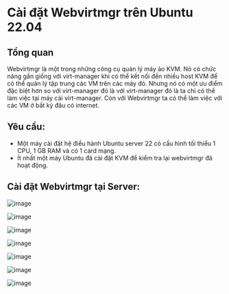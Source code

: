 # Cài đặt Webvirtmgr trên Ubuntu 22.04

## Tổng quan
Webvirtmgr là một trong những công cụ quản lý máy ảo KVM. Nó có chức năng gần giống với virt-manager khi có thể kết nối đến nhiều host KVM để có thể quản lý tập trung các VM trên các máy đó. Nhưng nó có một ưu điểm đặc biệt hơn so với virt-manager đó là với virt-manager đó là ta chỉ có thể làm việc tại máy cài virt-manager. Còn với Webvirtmgr ta có thể làm việc với các VM ở bất kỳ đâu có internet.

## Yêu cầu: 
- Một máy cài đặt hệ điều hành Ubuntu server 22 có cấu hình tối thiểu 1 CPU, 1 GB RAM và có 1 card mạng.
- Ít nhất một máy Ubuntu đã cài đặt KVM để kiểm tra lại webvirtmgr đã hoạt động.

## Cài đặt Webvirtmgr tại Server: 

![image](https://github.com/user-attachments/assets/e8fa5ffe-969d-4732-9272-4d4ef33f088e)

![image](https://github.com/user-attachments/assets/29b57002-baf4-44c2-953d-c30715adc56f)

![image](https://github.com/user-attachments/assets/8e90423f-c873-4587-945e-6289401866bb)

![image](https://github.com/user-attachments/assets/32ce930b-b5eb-49b5-9f72-5dca5fbd9890)

![image](https://github.com/user-attachments/assets/021e8225-7b57-4091-8fc7-c3da5681697d)

![image](https://github.com/user-attachments/assets/d0652dfb-fbc3-4b11-9748-96372e47561d)

![image](https://github.com/user-attachments/assets/a55559f2-6ee1-4886-ba3a-f03c238c6e1e)
